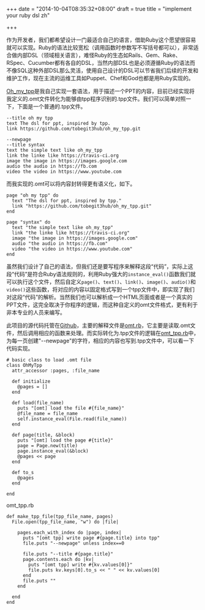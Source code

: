 +++
date = "2014-10-04T08:35:32+08:00"
draft = true
title = "implement your ruby dsl zh"

+++



作为开发者，我们都希望设计一门最适合自己的语言，借助Ruby这个愿望很容易就可以实现。Ruby的语法比较宽松（调用函数时参数写不写括号都可以），非常适合做内部DSL（领域相关语言），难怪Ruby的生态如Rails、Gem、Rake、RSpec、Cucumber都有各自的DSL，当然内部DSL也是必须遵循Ruby的语法而不像SQL这种外部DSL那么灵活，使用自己设计的DSL可以节省我们后续的开发和维护工作，现在主流的运维工具如Puppet、Chef和God也都是用Ruby实现的。

[Oh_my_tpp](https://github.com/tobegit3hub/oh_my_tpp)是我自己实现一套语法，用于描述一个PPT的内容，目前已经实现将我定义的.omt文件转化为能够由tpp程序识别的.tpp文件。我们可以简单对照一下，下面是一个普通的.tpp文件。

    --title oh my tpp
    text The dsl for ppt, inspired by tpp.
    link https://github.com/tobegit3hub/oh_my_tpp.git

    --newpage
    --title syntax
    text the simple text like oh_my_tpp
    link the linke like https://travis-ci.org
    image the image in https://images.google.com
    audio the audio in https://fb.com
    video the video in https://www.youtube.com

而我实现的.omt可以将内容封转得更有语义化，如下。

    page "oh my tpp" do
      text "The dsl for ppt, inspired by tpp."
      link "https://github.com/tobegit3hub/oh_my_tpp.git"
    end

    page "syntax" do
      text "the simple text like oh_my_tpp"
      link "the linke like https://travis-ci.org"
      image "the image in https://images.google.com"
      audio "the audio in https://fb.com"
      video "the video in https://www.youtube.com"
    end

虽然我们设计了自己的语法，但我们还是要写程序来解释这段“代码”，实际上这段“代码”是符合Ruby语法规则的，利用Ruby强大的`instance_eval()`函数我们就可以执行这个文件，然后自定义`page()`、`text()`、`link()`、`image()`、`audio()`和`video()`这些函数，将对应的内容以固定格式写到一个tpp文件中，即实现了我们对这段“代码”的解析。当然我们也可以解析成一个HTML页面或者是一个真实的PPT文件，这完全取决于你程序的逻辑，而这种自定义的omt文件格式，更有利于非本专业的人员来编写。

此项目的源代码托管在[Github]()，主要的解释文件是[omt.rb](https://github.com/tobegit3hub/oh_my_tpp/blob/master/lib/omt.rb)，它主要是读取.omt文件，然后调用相应的函数来处理。而实际转化为.tpp文件的逻辑在[omt_tpp.rb](https://github.com/tobegit3hub/oh_my_tpp/blob/master/lib/omt_tpp.rb)中，为每一页创建"--newpage"的字符，相应的内容也写到.tpp文件中，可以看一下代码实现。

    # basic class to load .omt file
    class OhMyTpp
      attr_accessor :pages, :file_name

      def initialize
        @pages = []
      end

      def load(file_name)
        puts "[omt] load the file #{file_name}"
        @file_name = file_name
        self.instance_eval(File.read(file_name))
      end

      def page(title, &block)
        puts "[omt] load the page #{title}"
        page = Page.new(title)
        page.instance_eval(&block)
        @pages << page
      end

      def to_s
        @pages
      end

    end

omt_tpp.rb

    def make_tpp_file(tpp_file_name, pages)
      File.open(tpp_file_name, "w") do |file|

        pages.each_with_index do |page, index|
          puts "[omt tpp] write page #{page.title} into tpp"
          file.puts "--newpage" unless index==0

          file.puts "--title #{page.title}"
          page.contents.each do |kv|
            puts "[omt tpp] write #{kv.values[0]}"
            file.puts kv.keys[0].to_s << " " << kv.values[0]
          end
          file.puts ""
        end

      end
    end


